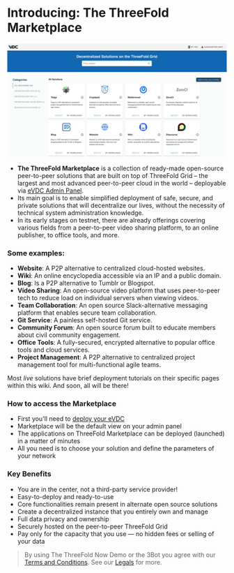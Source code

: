 # Introducing: The ThreeFold Marketplace

![](img/tfnow_home.png)

- **The ThreeFold Marketplace** is a collection of ready-made open-source peer-to-peer solutions that are built on top of ThreeFold Grid – the largest and most advanced peer-to-peer cloud in the world – deployable via [eVDC Admin Panel](evdc).
- Its main goal is to enable simplified deployment of safe, secure, and private solutions that will decentralize our lives, without the necessity of technical system administration knowledge.
- In its early stages on testnet, there are already offerings covering various fields from a peer-to-peer video sharing platform, to an online publisher, to office tools, and more.

<!-- > See [__Getting Started Manual__](threefold_now_getting_started.md). -->

### Some examples:

<!-- - [__3Bot__](3bot.md): A versatile tool to administrate and control processes and activities of your solutions on top of the TF Grid. -->

- **Website**: A P2P alternative to centralized cloud-hosted websites.
- **Wiki**: An online encyclopedia accessible via an IP and a public domain.
- **Blog**: Is a P2P alternative to Tumblr or Blogspot.
- **Video Sharing**: An open-source video platform that uses peer-to-peer tech to reduce load on individual servers when viewing videos.
- **Team Collaboration**: An open source Slack-alternative messaging platform that enables secure team collaboration.
- **Git Service**: A painless self-hosted Git service.
- **Community Forum**: An open source forum built to educate members about civil community engagement.
- **Office Tools**: A fully-secured, encrypted alternative to popular office tools and cloud services.
- **Project Management**: A P2P alternative to centralized project management tool for multi-functional agile teams.

Most _live_ solutions have brief deployment tutorials on their specific pages within this wiki. And soon, all will be there!

### How to access the Marketplace

- First you'll need to [deploy your eVDC](evdc_deploy)
- Marketplace will be the default view on your admin panel
- The applications on ThreeFold Marketplace can be deployed (launched) in a matter of minutes
- All you need is to choose your solution and define the parameters of your network

### Key Benefits

- You are in the center, not a third-party service provider!
- Easy-to-deploy and ready-to-use
- Core functionalities remain present in alternate open source solutions
- Create a decentralized instance that you entirely own and manage
- Full data privacy and ownership
- Securely hosted on the peer-to-peer ThreeFold Grid
- Pay only for the capacity that you use — no hidden fees or selling of your data

> By using The ThreeFold Now Demo or the 3Bot you agree with our [Terms and Conditions](sdk:terms_conditions_cloud). See our [Legals](legal:legal) for more.